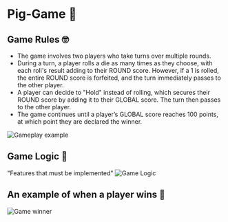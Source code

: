 # Pig-Game 🎲

## Game Rules 🤓
- The game involves two players who take turns over multiple rounds.
- During a turn, a player rolls a die as many times as they choose, with each roll's result adding to their ROUND score. However, if a 1 is rolled, the entire ROUND score is forfeited, and the turn immediately passes to the other player.
- A player can decide to "Hold" instead of rolling, which secures their ROUND score by adding it to their GLOBAL score. The turn then passes to the other player.
- The game continues until a player’s GLOBAL score reaches 100 points, at which point they are declared the winner.

![Gameplay example](https://github.com/OlehRiznychuk/Pig-Game/blob/main/PigGame/game%20design.png)

## Game Logic 🤔
"Features that must be implemented"
![Game Logic](https://github.com/OlehRiznychuk/Pig-Game/blob/main/PigGame/Game%20logic2.png) 
## An example of when a player wins 🏁
![Game winner](https://github.com/OlehRiznychuk/Pig-Game/blob/main/PigGame/game%20winner.png)
